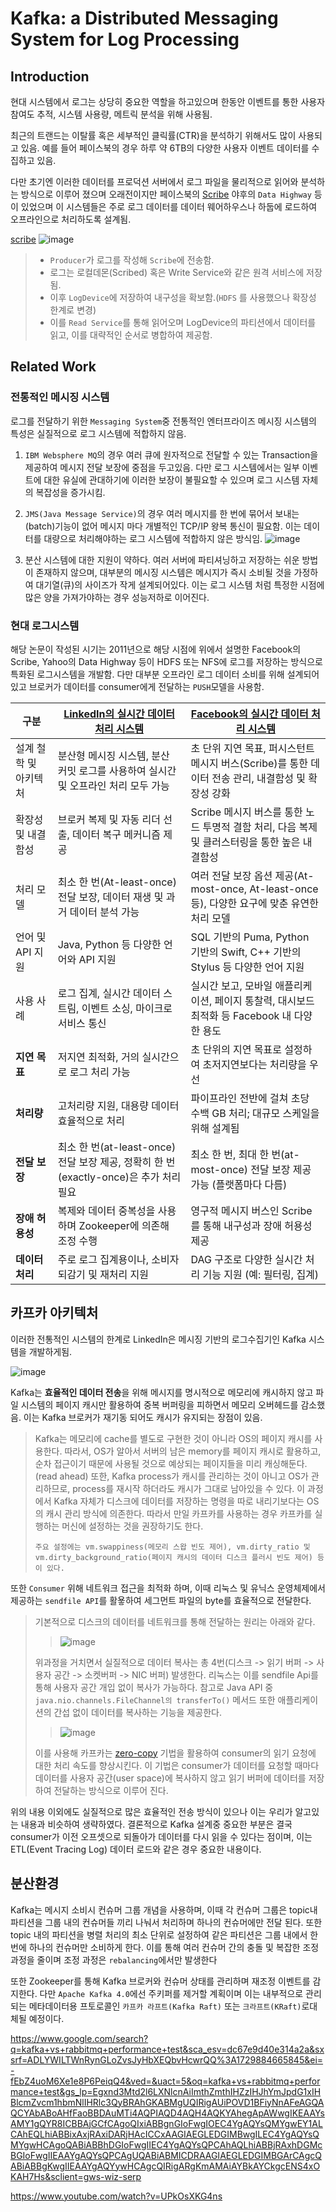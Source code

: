 # Kafka: a Distributed Messaging System for Log Processing

## Introduction
현대 시스템에서 로그는 상당히 중요한 역할을 하고있으며 한동안 이벤트를 통한 사용자 참여도 추적, 시스템 사용량, 메트릭 분석을 위해 사용됨.

최근의 트랜드는 이탈률 혹은 세부적인 클릭률(CTR)을 분석하기 위해서도 많이 사용되고 있음. 예를 들어 페이스북의 경우 하루 약 6TB의 다양한 사용자 이벤트 데이터를 수집하고 있음.

다만 초기엔 이러한 데이터를 프로덕션 서버에서 로그 파일을 물리적으로 읽어와 분석하는 방식으로 이루어 졌으며 오래전이지만 페이스북의 [Scribe](https://engineering.fb.com/2019/10/07/core-infra/scribe/) 야후의 `Data Highway` 등이 있었으며 이 시스템들은 주로 로그 데이터를 데이터 웨어하우스나 하둡에 로드하여 오프라인으로 처리하도록 설계됨.

[scribe](https://blog.det.life/how-did-facebook-design-their-real-time-processing-ecosystem-08da20a61f37)
![image](https://github.com/user-attachments/assets/ec22f0a2-0757-4b42-a237-db16641e4f7b)
> - `Producer`가 로그를 작성해 `Scribe`에 전송함.
> - 로그는 로컬데몬(Scribed) 혹은 Write Service와 같은 원격 서비스에 저장됨.
> - 이후 `LogDevice`에 저장하여 내구성을 확보함.(`HDFS` 를 사용했으나 확장성 한계로 변경)
> - 이를 `Read Service`를 통해 읽어오며 LogDevice의 파티션에서 데이터를 읽고, 이를 대략적인 순서로 병합하여 제공함.

## Related Work
### 전통적인 메시징 시스템
로그를 전달하기 위한 `Messaging System`중 전통적인 엔터프라이즈 메시징 시스템의 특성은 실질적으로 로그 시스템에 적합하지 않음.
1. `IBM Websphere MQ`의 경우 여러 큐에 원자적으로 전달할 수 있는 Transaction을 제공하여 메시지 전달 보장에 중점을 두고있음. 다만 로그 시스템에서는 일부 이벤트에 대한 유실에 관대하기에 이러한 보장이 불필요할 수 있으며 로그 시스템 자체의 복잡성을 증가시킴.

2. `JMS(Java Message Service)`의 경우 여러 메시지를 한 번에 묶어서 보내는(batch)기능이 없어 메시지 마다 개별적인 TCP/IP 왕복 통신이 필요함. 이는 데이터를 대량으로 처리해야하는 로그 시스템에 적합하지 않은 방식임.
   ![image](https://github.com/user-attachments/assets/bad97d21-0d84-4094-803f-59a69a756ee4)

3. 분산 시스템에 대한 지원이 약하다. 여러 서버에 파티셔닝하고 저장하는 쉬운 방법이 존재하지 않으며, 대부분의 메시징 시스템은 메시지가 즉시 소비될 것을 가정하여 대기열(큐)의 사이즈가 작게 설계되어있다. 이는 로그 시스템 처럼 특정한 시점에 많은 양을 가져가야하는 경우 성능저하로 이어진다.

### 현대 로그시스템
해당 논문이 작성된 시기는 2011년으로 해당 시점에 위에서 설명한 Facebook의 Scribe, Yahoo의 Data Highway 등이 HDFS 또는 NFS에 로그를 저장하는 방식으로 특화된 로그시스템을 개발함.
다만 대부분 오프라인 로그 데이터 소비를 위해 설계되어 있고 브로커가 데이터를 consumer에게 전달하는 `PUSH`모델을 사용함.

| 구분 | [LinkedIn의 실시간 데이터 처리 시스템](https://notes.stephenholiday.com/Kafka.pdf)                                    | [Facebook의 실시간 데이터 처리 시스템](https://scontent-gmp1-1.xx.fbcdn.net/v/t39.8562-6/240826476_579340586413244_313948440943029532_n.pdf?_nc_cat=100&ccb=1-7&_nc_sid=e280be&_nc_ohc=rGEi3MCFnpwQ7kNvgFPub8G&_nc_zt=14&_nc_ht=scontent-gmp1-1.xx&_nc_gid=A8zjQJm08srlqGGEBN-PkdT&oh=00_AYCt-e14hAYdxVPiqp2cfO0k4GzNdgULB0KHfjtKmcAZXA&oe=67224EFE)                                        |
|------|-----------------------------------------------------------------|---------------------------------------------------------------------|
| 설계 철학 및 아키텍처 | 분산형 메시징 시스템, 분산 커밋 로그를 사용하여 실시간 및 오프라인 처리 모두 가능                 | 초 단위 지연 목표, 퍼시스턴트 메시지 버스(Scribe)를 통한 데이터 전송 관리, 내결함성 및 확장성 강화       |
| 확장성 및 내결함성 | 브로커 복제 및 자동 리더 선출, 데이터 복구 메커니즘 제공                               | Scribe 메시지 버스를 통한 노드 투명적 결함 처리, 다음 복제 및 클러스터링을 통한 높은 내결함성           |
| 처리 모델 | 최소 한 번(At-least-once) 전달 보장, 데이터 재생 및 과거 데이터 분석 가능              | 여러 전달 보장 옵션 제공(At-most-once, At-least-once 등), 다양한 요구에 맞춘 유연한 처리 모델 |
| 언어 및 API 지원 | Java, Python 등 다양한 언어와 API 지원                                   | SQL 기반의 Puma, Python 기반의 Swift, C++ 기반의 Stylus 등 다양한 언어 지원          |
| 사용 사례 | 로그 집계, 실시간 데이터 스트림, 이벤트 소싱, 마이크로서비스 통신                          | 실시간 보고, 모바일 애플리케이션, 페이지 통찰력, 대시보드 최적화 등 Facebook 내 다양한 용도           |
| **지연 목표**          | 저지연 최적화, 거의 실시간으로 로그 처리 가능                                      | 초 단위의 지연 목표로 설정하여 초저지연보다는 처리량을 우선                                   |
| **처리량**             | 고처리량 지원, 대용량 데이터 효율적으로 처리                                       | 파이프라인 전반에 걸쳐 초당 수백 GB 처리; 대규모 스케일을 위해 설계됨                           |
| **전달 보장**          | 최소 한 번(at-least-once) 전달 보장 제공, 정확히 한 번(exactly-once)은 추가 처리 필요 | 최소 한 번, 최대 한 번(at-most-once) 전달 보장 제공 가능 (플랫폼마다 다름)                 |
| **장애 허용성**        | 복제와 데이터 중복성을 사용하며 Zookeeper에 의존해 조정 수행                          | 영구적 메시지 버스인 Scribe를 통해 내구성과 장애 허용성 제공                               |
| **데이터 처리**        | 주로 로그 집계용이나, 소비자 되감기 및 재처리 지원                                   | DAG 구조로 다양한 실시간 처리 기능 지원 (예: 필터링, 집계)                               |

## 카프카 아키텍처
이러한 전통적인 시스템의 한계로 LinkedIn은 메시징 기반의 로그수집기인 Kafka 시스템을 개발하게됨.

![image](https://github.com/user-attachments/assets/d267c6c1-deac-478e-af69-5ffdd027f25b)

Kafka는 **효율적인 데이터 전송**을 위해 메시지를 명시적으로 메모리에 캐시하지 않고 파일 시스템의 페이지 캐시만 활용하여 중복 버퍼링을 피하면서 메모리 오버헤드를 감소했음. 이는 Kafka 브로커가 재기동 되어도 캐시가 유지되는 장점이 있음.
> Kafka는 메모리에 cache를 별도로 구현한 것이 아니라 OS의 페이지 캐시를 사용한다. 따라서, OS가 알아서 서버의 남은 memory를 페이지 캐시로 활용하고, 순차 접근이기 때문에 사용될 것으로 예상되는 페이지들을 미리 캐싱해둔다.(read ahead) 또한, Kafka process가 캐시를 관리하는 것이 아니고 OS가 관리하므로, process를 재시작 하더라도 캐시가 그대로 남아있을 수 있다.
> 이 과정에서 Kafka 자체가 디스크에 데이터를 저장하는 명령을 따로 내리기보다는 OS의 캐시 관리 방식에 의존한다. 따라서 만일 카프카를 사용하는 경우 카프카를 실행하는 머신에 설정하는 것을 권장하기도 한다.
> ```text
>주요 설정에는 vm.swappiness(메모리 스왑 빈도 제어), vm.dirty_ratio 및 vm.dirty_background_ratio(페이지 캐시의 데이터 디스크 플러시 빈도 제어) 등이 있다.
>```

또한 `Consumer` 위해 네트워크 접근을 최적화 하며, 이때 리눅스 및 유닉스 운영체제에서 제공하는 `sendfile API`를 활욯하여 세그먼트 파일의 byte를 효율적으로 전달한다.
> 기본적으로 디스크의 데이터를 네트워크를 통해 전달하는 원리는 아래와 같다.
>> ![image](https://github.com/user-attachments/assets/906bb872-201a-4be2-b507-cbb09caa8e38)
>
>위과정을 거치면서 실질적으로 데이터 복사는 총 4번(디스크 -> 읽기 버퍼 -> 사용자 공간 -> 소켓버퍼 -> NIC 버퍼) 발생한다. 리눅스는 이를 sendfile Api를 통해 사용자 공간 개입 없이 복사가 가능하다. 참고로 Java API 중 ` java.nio.channels.FileChannel의 transferTo()` 메서드 또한 애플리케이션의 간섭 없이 데이터를 복사하는 기능을 제공한다. 
>> ![image](https://github.com/user-attachments/assets/054e0715-633a-43d8-aa44-c90174e8db40)
>
> 이를 사용해 카프카는 [zero-copy](https://kafka.apache.org/documentation/#maximizingefficiency) 기법을 활용하여 consumer의 읽기 요청에 대한 처리 속도를 향상시킨다. 이 기법은 consumer가 데이터를 요청할 때마다 데이터를 사용자 공간(user space)에 복사하지 않고 읽기 버퍼에 데이터를 저장하여 전달하는 방식으로 이루어 진다.

위의 내용 이외에도 실질적으로 많은 효율적인 전송 방식이 있으나 이는 우리가 알고있는 내용과 비슷하여 생략하였다. 결론적으로 Kafka 설계중 중요한 부분은 결국 consumer가 이전 오프셋으로 되돌아가 데이터를 다시 읽을 수 있다는 점이며, 이는 ETL(Event Tracing Log) 데이터 로드와 같은 경우 중요한 내용이다.

## 분산환경
Kafka는 메시지 소비시 컨슈머 그룹 개념을 사용하며, 이때 각 컨슈머 그룹은 topic내 파티션을 그룹 내의 컨슈머들 끼리 나눠서 처리하며 하나의 컨슈머에만 전달 된다.
또한 topic 내의 파티션을 병렬 처리의 최소 단위로 설정하여 같은 파티션은 그룹 내에서 한 번에 하나의 컨슈머만 소비하게 한다. 이를 통해 여러 컨슈머 간의 충돌 및 복잡한 조정 과정을 줄이며 조정 과정은 `rebalancing`에서만 발생한다

또한 Zookeeper를 통해 Kafka 브로커와 컨슈머 상태를 관리하며 재조정 이벤트를 감지한다. 다만 `Apache Kafka 4.0`에선 주키퍼를 제거할 계획이며 이는 내부적으로 관리되는 메타데이터용 프토로콜인 `카프카 라프트(Kafka Raft)` 또는 `크라프트(KRaft)`로대체될 예정이다.




https://www.google.com/search?q=kafka+vs+rabbitmq+performance+test&sca_esv=dc67e9d40e314a2a&sxsrf=ADLYWILTWnRynGLoZvsJyHbXEQbvHcwrQQ%3A1729884665845&ei=-fEbZ4uoM6Xe1e8P6PeiqQ4&ved=&uact=5&oq=kafka+vs+rabbitmq+performance+test&gs_lp=Egxnd3Mtd2l6LXNlcnAiImthZmthIHZzIHJhYmJpdG1xIHBlcmZvcm1hbmNlIHRlc3QyBRAhGKABMgUQIRigAUiPOVD1BFiyNnAFeAGQAQCYAbABoAHfFaoBBDAuMTi4AQPIAQD4AQH4AQKYAhegApAWwgIKEAAYsAMY1gQYR8ICBBAjGCfCAgoQIxiABBgnGIoFwgIOEC4YgAQYsQMYgwEY1ALCAhEQLhiABBixAxjRAxiDARjHAcICCxAAGIAEGLEDGIMBwgILEC4YgAQYsQMYgwHCAgoQABiABBhDGIoFwgIIEC4YgAQYsQPCAhAQLhiABBjRAxhDGMcBGIoFwgIIEAAYgAQYsQPCAgUQABiABMICDRAAGIAEGLEDGIMBGArCAgcQABiABBgKwgIIEAAYgAQYywHCAgcQIRigARgKmAMAiAYBkAYCkgcENS4xOKAH7Hs&sclient=gws-wiz-serp


https://www.youtube.com/watch?v=UPkOsXKG4ns
